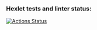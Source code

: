 ### Hexlet tests and linter status:
[![Actions Status](https://github.com/Ler44ikk92/java-project-71/actions/workflows/hexlet-check.yml/badge.svg)](https://github.com/Ler44ikk92/java-project-71/actions)